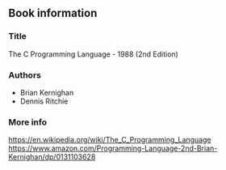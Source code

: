 ## Book information

### Title
The C Programming Language - 1988 (2nd Edition)

### Authors
- Brian Kernighan
- Dennis Ritchie

### More info
https://en.wikipedia.org/wiki/The_C_Programming_Language
https://www.amazon.com/Programming-Language-2nd-Brian-Kernighan/dp/0131103628

